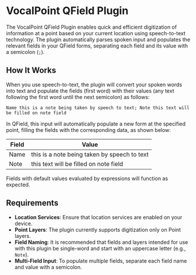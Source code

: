 # VocalPoint QField Plugin

The VocalPoint QField Plugin enables quick and efficient digitization of information at a point based on your current location using speech-to-text technology. The plugin automatically parses spoken input and populates the relevant fields in your QField forms, separating each field and its value with a semicolon (`;`).

## How It Works

When you use speech-to-text, the plugin will convert your spoken words into text and populate the fields (first word) with their values (any text following the first word until the next semicolon) as follows:

```text
Name this is a note being taken by speech to text; Note this text will be filled on note field
```

In QField, this input will automatically populate a new form at the specified point, filling the fields with the corresponding data, as shown below:

| Field | Value                                        |
| ----- | -------------------------------------------- |
| Name  | this is a note being taken by speech to text |
| Note  | this text will be filled on note field       |

Fields with default values evaluated by expressions will function as expected.

## Requirements

- **Location Services**: Ensure that location services are enabled on your device.
- **Point Layers**: The plugin currently supports digitization only on Point layers.
- **Field Naming**: It is recommended that fields and layers intended for use with this plugin be single-word and start with an uppercase letter (e.g., `Note`).
- **Multi-Field Input**: To populate multiple fields, separate each field name and value with a semicolon.
